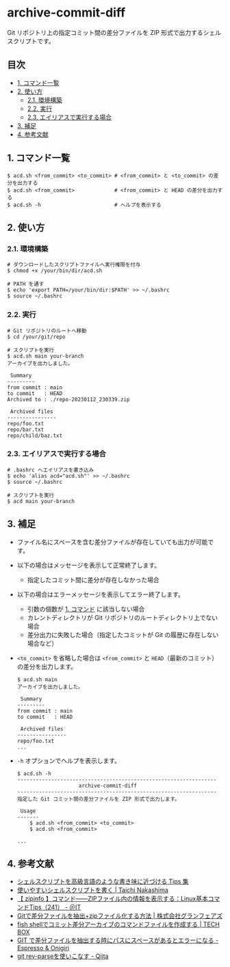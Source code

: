 <!-- omit in toc -->
# archive-commit-diff

Git リポジトリ上の指定コミット間の差分ファイルを ZIP 形式で出力するシェルスクリプトです。

<!-- omit in toc -->
## 目次

- [1. コマンド一覧](#1-コマンド一覧)
- [2. 使い方](#2-使い方)
    - [2.1. 環境構築](#21-環境構築)
    - [2.2. 実行](#22-実行)
    - [2.3. エイリアスで実行する場合](#23-エイリアスで実行する場合)
- [3. 補足](#3-補足)
- [4. 参考文献](#4-参考文献)

## 1. コマンド一覧

```shell
$ acd.sh <from_commit> <to_commit> # <from_commit> と <to_commit> の差分を出力する
$ acd.sh <from_commit>             # <from_commit> と HEAD の差分を出力する
$ acd.sh -h                        # ヘルプを表示する
```

## 2. 使い方

### 2.1. 環境構築

```shell
# ダウンロードしたスクリプトファイルへ実行権限を付与
$ chmod +x /your/bin/dir/acd.sh

# PATH を通す
$ echo 'export PATH=/your/bin/dir:$PATH' >> ~/.bashrc
$ source ~/.bashrc
```

### 2.2. 実行

```shell
# Git リポジトリのルートへ移動
$ cd /your/git/repo

# スクリプトを実行
$ acd.sh main your-branch
アーカイブを出力しました。

 Summary
---------
from commit : main
to commit   : HEAD
Archived to : ./repo-20230112_230339.zip

 Archived files
----------------
repo/foo.txt
repo/bar.txt
repo/child/baz.txt
```

### 2.3. エイリアスで実行する場合

```shell
# .bashrc へエイリアスを書き込み
$ echo 'alias acd="acd.sh"' >> ~/.bashrc
$ source ~/.bashrc

# スクリプトを実行
$ acd main your-branch
```

## 3. 補足

- ファイル名にスペースを含む差分ファイルが存在していても出力が可能です。
- 以下の場合はメッセージを表示して正常終了します。
    - 指定したコミット間に差分が存在しなかった場合
- 以下の場合はエラーメッセージを表示してエラー終了します。
    - 引数の個数が [1. コマンド](#1-コマンド) に該当しない場合
    - カレントディレクトリが Git リポジトリのルートディレクトリ上でない場合
    - 差分出力に失敗した場合（指定したコミットが Git の履歴に存在しない場合など）
- `<to_commit>` を省略した場合は `<from_commit>` と `HEAD`（最新のコミット）の差分を出力します。

    ```shell
    $ acd.sh main
    アーカイブを出力しました。

     Summary
    ---------
    from commit : main
    to commit   : HEAD

     Archived files
    ----------------
    repo/foo.txt
    ...
    ```

- `-h` オプションでヘルプを表示します。

    ```shell
    $ acd.sh -h
    -----------------------------------------------------------------
                        archive-commit-diff
    -----------------------------------------------------------------
    指定した Git コミット間の差分ファイルを ZIP 形式で出力します。

     Usage
    -------
        $ acd.sh <from_commit> <to_commit>
        $ acd.sh <from_commit>
    
    ...
    ```

## 4. 参考文献

- [シェルスクリプトを高級言語のような書き味に近づける Tips 集](https://sousaku-memo.net/php-system/1817)
- [使いやすいシェルスクリプトを書く | Taichi Nakashima](https://deeeet.com/writing/2014/05/18/shell-template/)
- [【 zipinfo 】コマンド――ZIPファイル内の情報を表示する：Linux基本コマンドTips（241） - ＠IT](https://atmarkit.itmedia.co.jp/ait/articles/1809/14/news041.html)
- [Gitで差分ファイルを抽出+zipファイル化する方法 | 株式会社グランフェアズ](https://www.granfairs.com/blog/staff/git-archivediff)
- [fish shellでコミット差分アーカイブのコマンドファイルを作成する | TECH BOX](https://tech.arc-one.jp/git-archive-on-fish)
- [GIT で差分ファイルを抽出する時にパスにスペースがあるとエラーになる - Espresso & Onigiri](https://va2577.github.io/post/61/)
- [git rev-parseを使いこなす - Qiita](https://qiita.com/karupanerura/items/721962bb7da3e34187e1)
